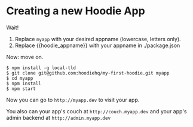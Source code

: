 # Creating a new Hoodie App

Wait! 

1. Replace `myapp` with your desired appname (lowercase, letters only).
2. Replace {{hoodie_appname}} with your appname in ./package.json

Now: move on.

    $ npm install -g local-tld
    $ git clone git@github.com:hoodiehq/my-first-hoodie.git myapp
    $ cd myapp
    $ npm install
    $ npm start

Now you can go to `http://myapp.dev` to visit your app.

You also can your app's couch at `http://couch.myapp.dev`
and your app's admin backend at `http://admin.myapp.dev`